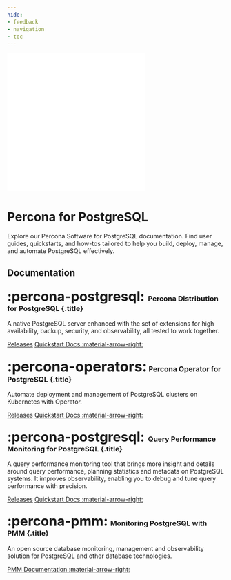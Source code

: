 ```yaml
---
hide:
- feedback
- navigation
- toc
---
```


<div class="landing" markdown>
<div class="splash header subpage postgresql dark" markdown>

![Percona for PostgreSQL logo](assets/logo-dark-postgresql.svg)

# Percona for PostgreSQL

Explore our Percona Software for PostgreSQL documentation. Find user guides, quickstarts, and how-tos tailored to help you build, deploy, manage, and automate PostgreSQL effectively.

</div>
</div>



## Documentation

<div data-grid markdown>
<div data-banner markdown>

### <span style="font-size:1.875em;margin-right:0.125em">:percona-postgresql:</span> Percona Distribution for PostgreSQL {.title}

A native PostgreSQL server enhanced with the set of extensions for high availability, backup, security, and observability, all tested to work together.

<div class="actions" markdown>

[Releases](#)
[Quickstart Docs :material-arrow-right:](https://pmcf-percona.github.io/postgresql-docs/)

</div>
</div>
<div data-banner markdown>

### <span style="font-size:2em">:percona-operators:</span> Percona Operator for PostgreSQL {.title}

Automate deployment and management of PostgreSQL clusters on Kubernetes with Operator.

<div class="actions" markdown>

[Releases](#)
[Quickstart Docs :material-arrow-right:](https://pmcf-percona.github.io/postgresql-docs/)

</div>
</div>
<div data-banner markdown>

### <span style="font-size:1.875em;margin-right:0.125em">:percona-postgresql:</span> Query Performance Monitoring for PostgreSQL {.title}

A query performance monitoring tool that brings more insight and details around query performance, planning statistics and metadata on PostgreSQL systems. It improves observability, enabling you to debug and tune query performance with precision.

<div class="actions" markdown>

[Releases](#)
[Quickstart Docs :material-arrow-right:](https://pmcf-percona.github.io/postgresql-docs/)

</div>
</div>
<div data-banner markdown>

### <span style="font-size:1.875em;margin-right:0.0625em">:percona-pmm:</span> Monitoring PostgreSQL with PMM {.title}

An open source database monitoring, management and observability solution for PostgreSQL and other database technologies.

<div class="actions" markdown>

[PMM Documentation :material-arrow-right:](https://docs.percona.com/percona-monitoring-and-management)

</div>
</div>
</div>